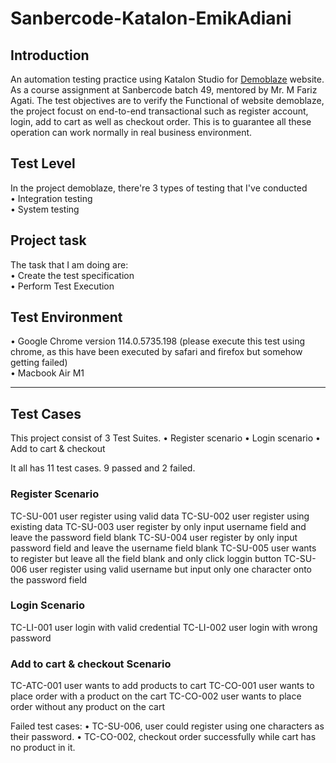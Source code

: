 # Sanbercode-Katalon-EmikAdiani

## Introduction
An automation testing practice using Katalon Studio for [Demoblaze](https://www.demoblaze.com) website. As a course assignment at Sanbercode batch 49, mentored by Mr. M Fariz Agati.
The test objectives are to verify the Functional of website demoblaze, the project focust on end-to-end transactional such as register account, login, add to cart as well as checkout order. 
This is to guarantee all these operation can work normally in real business environment.

## Test Level
In the project demoblaze, there're 3 types of testing that I've conducted <br>
• Integration testing <br>
• System testing <br>

## Project task 
The task that I am doing are:<br>
• Create the test specification <br>
• Perform Test Execution <br>

## Test Environment
• Google Chrome version 114.0.5735.198 (please execute this test using chrome, as this have been executed by safari and firefox but somehow getting failed)<br>
• Macbook Air M1

---------------------

## Test Cases
This project consist of 3 Test Suites.
• Register scenario
• Login scenario
• Add to cart & checkout

It all has 11 test cases. 9 passed and 2 failed.

### Register Scenario
  TC-SU-001	user register using valid data
	TC-SU-002	user register using existing data
	TC-SU-003	user register by only input username field and leave the password field blank
	TC-SU-004	user register by only input password field and leave the username field blank
	TC-SU-005	user wants to register but leave all the field blank and only click loggin button
	TC-SU-006	user register using valid username but input only one character onto the password field

### Login Scenario
  TC-LI-001	user login with valid credential
  TC-LI-002	user login with wrong password

### Add to cart & checkout Scenario
  TC-ATC-001	user wants to add products to cart
  TC-CO-001	user wants to place order with a product on the cart
  TC-CO-002	user wants to place order without any product on the cart

Failed test cases: 
• TC-SU-006, user could register using one characters as their password.
• TC-CO-002, checkout order successfully while cart has no product in it.
